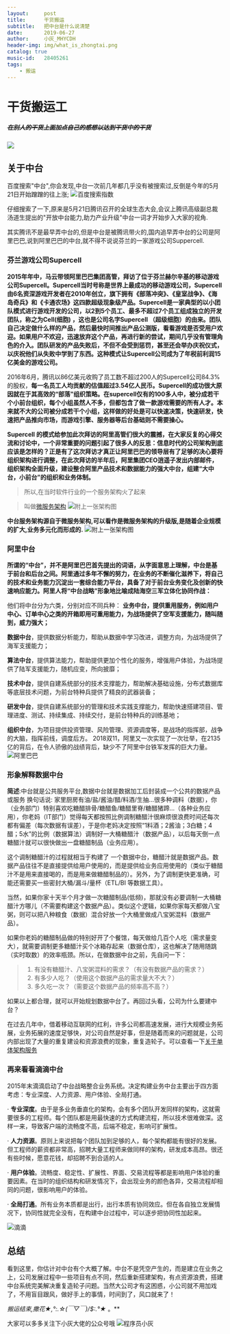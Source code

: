 ```yaml
---
layout:     post
title:      干货搬运
subtitle:   把中台是什么说清楚
date:       2019-06-27
author:     小灰_MHYCDH
header-img: img/what_is_zhongtai.png
catalog: true
music-id:   28405261
tags:
    - 搬运
---
```


<!--
[![npm](https://img.shields.io/npm/v/aplayer.svg?style=flat-square)](https://www.npmjs.com/package/aplayer)
[![npm](https://img.shields.io/npm/l/aplayer.svg?style=flat-square)](https://github.com/MoePlayer/APlayer/blob/master/LICENSE)
[![npm](https://img.shields.io/npm/dt/aplayer.svg?style=flat-square)](https://www.npmjs.com/package/aplayer)
[![size](https://badge-size.herokuapp.com/MoePlayer/APlayer/master/dist/APlayer.min.js?compression=gzip&style=flat-square)](https://github.com/MoePlayer/APlayer/tree/master/dist)
[![Travis](https://img.shields.io/travis/MoePlayer/APlayer.svg?style=flat-square)](https://travis-ci.org/MoePlayer/APlayer)
[![devDependency Status](https://img.shields.io/david/dev/MoePlayer/aplayer.svg?style=flat-square)](https://david-dm.org/MoePlayer/APlayer#info=devDependencies)
[![donate](https://img.shields.io/badge/$-donate-ff69b4.svg?style=flat-square)](https://github.com/MoePlayer/APlayer#donate)
-->


# 干货搬运工
##### **~~在别人的干货上面加点自己的感想以达到干货中的干货~~**

![](https://github.com/MHYCDH/MHYCDH.github.io/blob/master/img/hardwork/fatewrite2.gif?raw=true)

## 关于中台
百度搜索"中台",你会发现,中台一次前几年都几乎没有被搜索过,反倒是今年的5月21日开始蹭蹭的往上涨;
![百度搜索指数](https://github.com/MHYCDH/MHYCDH.github.io/blob/master/img/banyun/baidu.jpeg?raw=true "百度搜索指数")

仔细搜索了一下,原来是5月21日腾讯召开的全球生态大会,会议上腾讯高级副总裁汤道生提出的"开放中台能力,助力产业升级"中台一词才开始步入大家的视角.

其实腾讯不是最早弄中台的,但是中台是被腾讯带火的,国内追早弄中台的公司是阿里巴巴,说到阿里巴巴的中台,就不得不说说芬兰的一家游戏公司Suppercell.

### 芬兰游戏公司Supercell

**2015年年中，马云带领阿里巴巴集团高管，拜访了位于芬兰赫尔辛基的移动游戏公司Supercell。Supercell当时号称是世界上最成功的移动游戏公司，Supercell由6名资深游戏开发者在2010年创立，旗下拥有《部落冲突》、《皇室战争》、《海岛奇兵》和《卡通农场》这四款超级现象级产品。Supercell是一家典型的以小团队模式进行游戏开发的公司，以2到5个员工、最多不超过7个员工组成独立的开发团队，称之为Cell(细胞) ，这也是公司名字Supercell （超级细胞）的由来。团队自己决定做什么样的产品，然后最快时间推出产品公测版，看看游戏是否受用户欢迎。如果用户不欢迎，迅速放弃这个产品，再进行新的尝试，期间几乎没有管理角色的介入。团队研发的产品失败后，不但不会受到惩罚，甚至还会举办庆祝仪式，以庆祝他们从失败中学到了东西。这种模式让Supercell公司成为了年税前利润15亿美金的游戏公司。**


2016年6月，腾讯以86亿美元收购了员工数不超过200人的Supercell公司84.3%的股权，**每一名员工人均贡献的估值超过3.54亿人民币。Supercell的成功很大原因就在于其高效的“部落”组织策略。在supercell仅有的100多人中，被分成若干个小前台组织，每个小组虽然人不多，但都包含了做一款游戏需要的所有人才。本来就不大的公司被分成若干个小组，这样做的好处是可以快速决策，快速研发，快速把产品推向市场，而游戏引擎、服务器等后台基础则不需要操心。**

**Supercell 的模式给参加此次拜访的阿里高管们很大的震撼，在大家反复的心得交流和讨论中，一个非常重要的问题引起了很多人的反思：信息时代的公司架构到底应该是怎样的？正是有了这次拜访才真正让阿里巴巴的领导层有了足够的决心要将组织架构进行调整，在此次拜访的半年后，阿里集团CEO逍遥子发出内部邮件，组织架构全面升级，建设整合阿里产品技术和数据能力的强大中台，组建“大中台，小前台”的组织和业务体制。**
>所以,在当时软件行业的一个服务架构火了起来

>叫做[微服务架构](https://www.ibm.com/developerworks/community/blogs/3302cc3b-074e-44da-90b1-5055f1dc0d9c/entry/%E8%A7%A3%E6%9E%90%E5%BE%AE%E6%9C%8D%E5%8A%A1%E6%9E%B6%E6%9E%84_%E4%B8%80_%E4%BB%80%E4%B9%88%E6%98%AF%E5%BE%AE%E6%9C%8D%E5%8A%A1?lang=en)
![附上一张架构图](https://github.com/MHYCDH/MHYCDH.github.io/blob/master/img/banyun/weifuwu.png?raw=true "微服务架构图")

**中台服务架构源自于微服务架构,可以看作是微服务架构的升级版,是随着企业规模的扩大,业务多元化而形成的.**
![附上一张架构图](https://github.com/MHYCDH/MHYCDH.github.io/blob/master/img/banyun/zhongtaifuwu.png?raw=true "中台架构图")

### 阿里中台
**所谓的“中台”，并不是阿里巴巴首先提出的词语，从字面意思上理解，中台是基于前台和后台之间。阿里通过多年不懈的努力，在业务的不断催化滋养下，将自己的技术和业务能力沉淀出一套综合能力平台，具备了对于前台业务变化及创新的快速响应能力。阿里人将“中台战略”形象地比喻成陆海空三军立体化协同作战：**


他们将中台分为六类，分别对应不同兵种：
**业务中台，提供重用服务，例如用户中心、订单中心之类的开箱即用可重用能力，为战场提供了空军支援能力，随叫随到，威力强大；**

**数据中台**，提供数据分析能力，帮助从数据中学习改进，调整方向，为战场提供了海军支援能力；

**算法中台**，提供算法能力，帮助提供更加个性化的服务，增强用户体验，为战场提供了陆军支援能力，随机应变，所向披靡；

**技术中台**，提供自建系统部分的技术支撑能力，帮助解决基础设施，分布式数据库等底层技术问题，为前台特种兵提供了精良的武器装备；

**研发中台**，提供自建系统部分的管理和技术实践支撑能力，帮助快速搭建项目、管理进度、测试、持续集成、持续交付，是前台特种兵的训练基地；

**组织中台**，为项目提供投资管理、风险管理、资源调度等，是战场的指挥部，战争的大脑，指挥前线，调度后方。
2018双11，阿里又一次实现了一次壮举，在2135亿的背后，在令人骄傲的战绩背后，缺少不了阿里中台铁军发挥的巨大力量。
![阿里巴巴](https://github.com/MHYCDH/MHYCDH.github.io/blob/master/img/banyun/alibaba.jpeg?raw=true "阿里巴巴")

### 形象解释数据中台
**简述**:中台就是公共服务平台,数据中台就是数据加工后封装成一个公共的数据产品或服务
换句话说:
家里厨房有油/盐/酱油/醋/料酒/生抽…很多种调料（数据），你（业务部门）特别喜欢吃糖醋排骨/糖醋鱼/糖醋里脊/糖醋猪蹄…（各种业务应用），你老妈（IT部门）觉得每天都按照比例调制糖醋汁很麻烦很浪费时间还每次都有偏差（每次数据有误差），于是你老妈决定按照“1料酒；2酱油；3白糖；4醋；5水”的比例（数据算法）调制好一大桶糖醋汁（数据产品），以后每天倒一点糖醋汁就可以很快做出一盘糖醋制品（业务应用）。

这个调制糖醋汁的过程就相当于构建了 一个数据中台，糖醋汁就是数据产品。数据产品往往不是直接提供给用户使用的，而是提供给业务应用使用的（类似于糖醋汁不是用来直接喝的，而是用来做糖醋制品的）。另外，为了调制更快更准确，可能还需要买一些密封大桶/漏斗/量杯（ETL/BI 等数据工具）。

当然，如果你家十天半个月才做一次糖醋制品(低频)，那就没有必要调制一大桶糖醋汁方哪儿（不需要构建这个数据产品）。类似这个逻辑，如果你家每天都做八宝粥，则可以把八种粮食（数据）混合好放一个大桶里做成八宝粥混料（数据产品）。

如果你老妈的糖醋制品做的特别好开了个餐馆，每天做给几百个人吃（需求量变大），就需要调制更多糖醋汁买个冰箱存起来（数据仓库），这也解决了随用随跳（实时取数）的效率瓶颈。所以，在做数据中台之前，先自问一下：

>1. 有没有糖醋汁、八宝粥混料的需求？（有没有数据产品的需求？）
>2. 有多少人吃？（使用这个数据产品的需求量大不大？）
>3. 多久吃一次？（需要这个数据产品的频率高不高？）

如果以上都合理，就可以开始规划数据中台了。再回过头看，公司为什么要建中台？

在过去几年中，借着移动互联网的红利，许多公司都高速发展，进行大规模业务拓展，业务拓展的速度足够快，对公司自然是好事，但是随着而来的问题就是，公司内部出现了大量的重复建设和资源浪费的现象，重复造轮子。可以查看一下[关于单体架构服务](https://www.jianshu.com/p/6fe0795c782d)

### 再来看看滴滴中台
2015年末滴滴启动了中台战略整合业务系统。决定构建业务中台主要出于四方面考虑：专业深度、人力资源、用户体验、全局打通。

· **专业深度**。由于是多业务垂直化的架构，会有多个团队开发同样的架构，这就需要很多的工程师。每个团队都是用最快速的方式构建流程，所以技术很难做深。这样一来，导致客户端的流畅度不高，后端不稳定，影响可扩展性。

· **人力资源**。原则上来说把每个团队加到足够的人，每个架构都能有很好的发展。但工程师的薪资都非常高，招聘大量工程师来做同样的架构，研发成本高昂。很还有些时候，愿意花钱，却招聘不到合适的人。

· **用户体验**。流畅度、稳定性、扩展性、界面、交易流程等都是影响用户体验的重要因素。在当时的组织结构和研发情况下，会出现业务的颜色各异，交易流程却相同的问题，很影响用户的体验。

· **全局打通**。所有业务本质都是出行，出行本质有协同效应。但在各自独立发展情况下，协同性就完全没有，在构建中台过程中，可以逐步把协同性加起来。

![滴滴](https://github.com/MHYCDH/MHYCDH.github.io/blob/master/img/banyun/didi.jpeg?raw=true "滴滴")

## 总结

看到这里，你估计对中台有个大概了解。中台不是凭空产生的，而是建立在业务之上，公司发展过程中一些项目有点不同，然后重新搭建架构，有点资源浪费，搭建中台系统完美解决重复造轮子问题。当然大公司才有这困惑，小公司就不用加戏了，不用盲目跟风，做好手上的事情，时间到了，风口就来了！

**搬运结束,撒花*★,°*:.☆(￣▽￣)/$:*.°★* 。**

大家可以多多关注下小灰大佬的公众号哦
![程序员小灰](https://github.com/MHYCDH/MHYCDH.github.io/blob/master/img/banyun/webwxgetmsgimg.jpeg?raw=true "程序员小灰")
